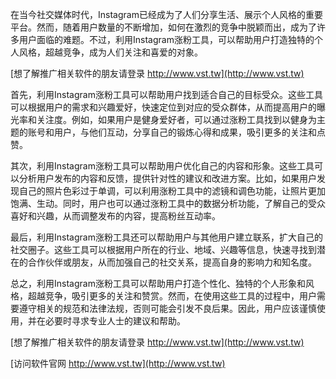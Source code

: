 在当今社交媒体时代，Instagram已经成为了人们分享生活、展示个人风格的重要平台。然而，随着用户数量的不断增加，如何在激烈的竞争中脱颖而出，成为了许多用户面临的难题。不过，利用Instagram涨粉工具，可以帮助用户打造独特的个人风格，超越竞争，成为人们关注和喜爱的对象。

[想了解推广相关软件的朋友请登录 http://www.vst.tw](http://www.vst.tw)

首先，利用Instagram涨粉工具可以帮助用户找到适合自己的目标受众。这些工具可以根据用户的需求和兴趣爱好，快速定位到对应的受众群体，从而提高用户的曝光率和关注度。例如，如果用户是健身爱好者，可以通过涨粉工具找到以健身为主题的账号和用户，与他们互动，分享自己的锻炼心得和成果，吸引更多的关注和点赞。

其次，利用Instagram涨粉工具可以帮助用户优化自己的内容和形象。这些工具可以分析用户发布的内容和反馈，提供针对性的建议和改进方案。比如，如果用户发现自己的照片色彩过于单调，可以利用涨粉工具中的滤镜和调色功能，让照片更加饱满、生动。同时，用户也可以通过涨粉工具中的数据分析功能，了解自己的受众喜好和兴趣，从而调整发布的内容，提高粉丝互动率。

最后，利用Instagram涨粉工具还可以帮助用户与其他用户建立联系，扩大自己的社交圈子。这些工具可以根据用户所在的行业、地域、兴趣等信息，快速寻找到潜在的合作伙伴或朋友，从而加强自己的社交关系，提高自身的影响力和知名度。

总之，利用Instagram涨粉工具可以帮助用户打造个性化、独特的个人形象和风格，超越竞争，吸引更多的关注和赞赏。然而，在使用这些工具的过程中，用户需要遵守相关的规范和法律法规，否则可能会引发不良后果。因此，用户应该谨慎使用，并在必要时寻求专业人士的建议和帮助。

[想了解推广相关软件的朋友请登录 http://www.vst.tw](http://www.vst.tw)


[访问软件官网 http://www.vst.tw](http://www.vst.tw)
